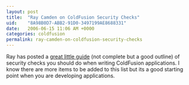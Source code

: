 ```yaml
---
layout: post
title:  "Ray Camden on ColdFusion Security Checks"
uid:	"8A98B0D7-ABB2-91D0-3497199AE8688331"
date:   2006-06-15 11:06 AM +0000
categories: coldfusion
permalink: ray-camden-on-coldfusion-security-checks
---
```

Ray has posted a <a href="http://ray.camdenfamily.com/coldfusionsecuritychecklist.cfm">great little guide</a> (not complete but a good outline) of security checks you should do when writing ColdFusion applications. I know there are more items to be added to this list but its a good starting point when you are developing applications.